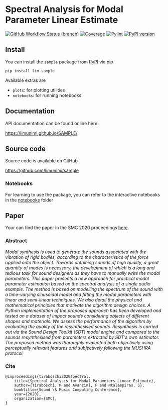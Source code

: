 # Spectral Analysis for Modal Parameter Linear Estimate
[![GitHub Workflow Status (branch)](https://img.shields.io/github/workflow/status/limunimi/sample/main/main?event=push)](https://github.com/limunimi/sample/actions?query=workflow%3Amain)
[![Coverage](https://gist.githubusercontent.com/chromaticisobar/fb3ce2e55493c80839ca8985d0c38146/raw/lim-sample-coverage-badge.svg)](https://github.com/limunimi/sample/actions?query=workflow%3Amain)
[![Pylint](https://gist.githubusercontent.com/chromaticisobar/fb3ce2e55493c80839ca8985d0c38146/raw/lim-sample-pylint-badge.svg)](https://github.com/limunimi/sample/actions?query=workflow%3Amain)
[![PyPI version](https://badge.fury.io/py/lim-sample.svg)](https://badge.fury.io/py/lim-sample)

## Install
You can install the `sample` package from [PyPI](https://pypi.org/project/lim-sample) via pip

```pip install lim-sample```

Available extras are
 - `plots`: for plotting utilities
 - `notebooks`: for running notebooks

## Documentation
API documentation can be found online here:

https://limunimi.github.io/SAMPLE/

## Source code
Source code is available on GitHub

https://github.com/limunimi/sample

### Notebooks
For learning to use the package, you can refer to the interactive
notebooks in the [notebooks](https://github.com/limunimi/sample/tree/master/notebooks) folder

## Paper
Your can find the paper in the SMC 2020 proceedings [here](https://smc2020torino.it/adminupload/file/SMCCIM_2020_paper_167.pdf).

### Abstract
*Modal synthesis is used to generate the sounds associated with the vibration of rigid bodies, according to the characteristics of the force applied onto the object. Towards obtaining sounds of high quality, a great quantity of modes is necessary, the development of which is a long and tedious task for sound designers as they have to manually write the modal parameters.
This paper presents a new approach for practical modal parameter estimation based on the spectral analysis of a single audio example. The method is based on modelling the spectrum of the sound with a time-varying sinusoidal model and fitting the modal parameters with linear and semi-linear techniques.
We also detail the physical and mathematical principles that motivate the algorithm design choices.
A Python implementation of the proposed approach has been developed and tested on a dataset of impact sounds considering objects of different shapes and materials. We assess the performance of the algorithm by evaluating the quality of the resynthesised sounds. Resynthesis is carried out via the Sound Design Toolkit (SDT) modal engine and compared to the sounds resynthesised from parameters extracted by SDT's own estimator. The proposed method was thoroughly evaluated both objectively using perceptually relevant features and subjectively following the MUSHRA protocol.*

### Cite
```
@inproceedings{tiraboschi2020spectral,
	title={Spectral Analysis for Modal Parameters Linear Estimate},
	author={Tiraboschi, M and Avanzini, F and Ntalampiras, S},
	booktitle={Sound \& Music Computing Conference},
	year={2020},
	organization={SMC},
}
```
